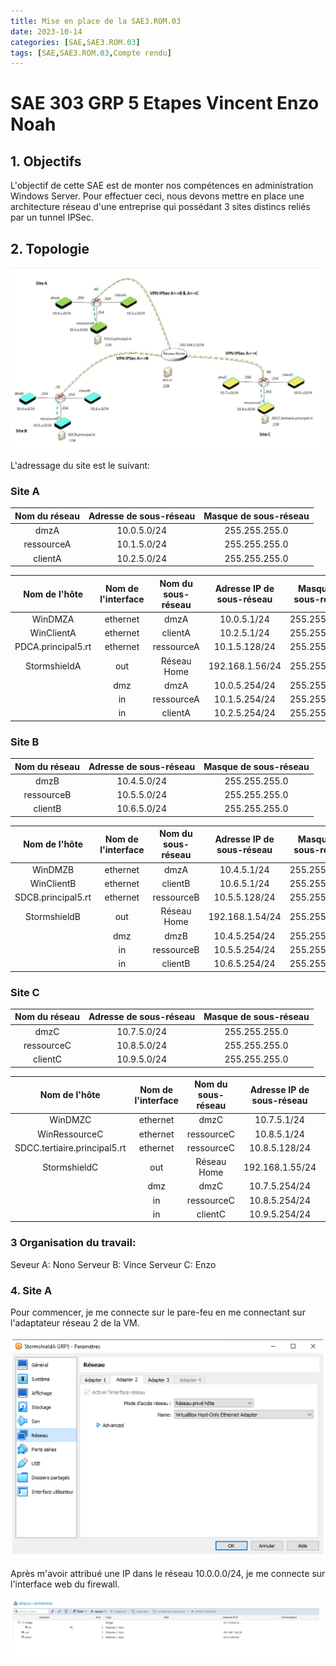 ```yaml
---
title: Mise en place de la SAE3.ROM.03
date: 2023-10-14
categories: [SAE,SAE3.ROM.03]
tags: [SAE,SAE3.ROM.03,Compte rendu]     
---
```


# SAE 303 GRP 5 Etapes Vincent Enzo Noah

## 1. Objectifs

L'objectif de cette SAE est de monter nos compétences en administration Windows Server. Pour effectuer ceci, nous devons mettre en place une architecture réseau d'une entreprise qui possédant 3 sites distincs reliés par un tunnel IPSec.

## 2. Topologie

![](/assets/img/SAE3_ROM_03/Compte_rendu_1/Capture1.PNG)

L'adressage du site est le suivant:

### Site A

| Nom du réseau | Adresse de sous-réseau | Masque de sous-réseau |
|:-------------:|:----------------------:|:---------------------:|
|      dmzA     |       10.0.5.0/24      |     255.255.255.0     |
|   ressourceA  |       10.1.5.0/24      |     255.255.255.0     |
|    clientA    |       10.2.5.0/24      |     255.255.255.0     |

|    Nom de l'hôte   | Nom de l'interface | Nom du sous-réseau | Adresse IP de sous-réseau | Masque de sous-réseau |
|:------------------:|:------------------:|:------------------:|:-------------------------:|:---------------------:|
|       WinDMZA      |      ethernet      |        dmzA        |        10.0.5.1/24        |     255.255.255.0     |
|     WinClientA     |      ethernet      |       clientA      |        10.2.5.1/24        |     255.255.255.0     |
| PDCA.principal5.rt |      ethernet      |     ressourceA     |       10.1.5.128/24       |     255.255.255.0     |
|    StormshieldA    |         out        |     Réseau Home    |      192.168.1.56/24      |     255.255.255.0     |
|                    |         dmz        |        dmzA        |       10.0.5.254/24       |     255.255.255.0     |
|                    |         in         |     ressourceA     |       10.1.5.254/24       |     255.255.255.0     |
|                    |         in         |       clientA      |       10.2.5.254/24       |     255.255.255.0     |

### Site B

| Nom du réseau | Adresse de sous-réseau | Masque de sous-réseau |
|:-------------:|:----------------------:|:---------------------:|
|      dmzB     |       10.4.5.0/24      |     255.255.255.0     |
|   ressourceB  |       10.5.5.0/24      |     255.255.255.0     |
|    clientB    |       10.6.5.0/24      |     255.255.255.0     |

|    Nom de l'hôte   | Nom de l'interface | Nom du sous-réseau | Adresse IP de sous-réseau | Masque de sous-réseau |
|:------------------:|:------------------:|:------------------:|:-------------------------:|:---------------------:|
|       WinDMZB      |      ethernet      |        dmzA        |        10.4.5.1/24        |     255.255.255.0     |
|     WinClientB     |      ethernet      |       clientB      |        10.6.5.1/24        |     255.255.255.0     |
| SDCB.principal5.rt |      ethernet      |     ressourceB     |       10.5.5.128/24       |     255.255.255.0     |
|    StormshieldB    |         out        |     Réseau Home    |      192.168.1.54/24      |     255.255.255.0     |
|                    |         dmz        |        dmzB        |       10.4.5.254/24       |     255.255.255.0     |
|                    |         in         |     ressourceB     |       10.5.5.254/24       |     255.255.255.0     |
|                    |         in         |       clientB      |       10.6.5.254/24       |     255.255.255.0     |

### Site C

| Nom du réseau | Adresse de sous-réseau | Masque de sous-réseau |
|:-------------:|:----------------------:|:---------------------:|
|      dmzC     |       10.7.5.0/24      |     255.255.255.0     |
|   ressourceC  |       10.8.5.0/24      |     255.255.255.0     |
|    clientC    |       10.9.5.0/24      |     255.255.255.0     |

|         Nom de l'hôte        | Nom de l'interface | Nom du sous-réseau | Adresse IP de sous-réseau | Masque de sous-réseau |
|:----------------------------:|:------------------:|:------------------:|:-------------------------:|:---------------------:|
|            WinDMZC           |      ethernet      |        dmzC        |        10.7.5.1/24        |     255.255.255.0     |
|         WinRessourceC        |      ethernet      |     ressourceC     |        10.8.5.1/24        |     255.255.255.0     |
| SDCC.tertiaire.principal5.rt |      ethernet      |     ressourceC     |       10.8.5.128/24       |     255.255.255.0     |
|         StormshieldC         |         out        |     Réseau Home    |      192.168.1.55/24      |     255.255.255.0     |
|                              |         dmz        |        dmzC        |       10.7.5.254/24       |     255.255.255.0     |
|                              |         in         |     ressourceC     |       10.8.5.254/24       |     255.255.255.0     |
|                              |         in         |       clientC      |       10.9.5.254/24       |     255.255.255.0     |

### 3 Organisation du travail:
Seveur A: Nono
Serveur B: Vince
Serveur C: Enzo


### 4. Site A

Pour commencer, je me connecte sur le pare-feu en me connectant sur l'adaptateur réseau 2 de la VM.

![](/assets/img/SAE3_ROM_03/Compte_rendu_1/Capture2.PNG)

Après m'avoir attribué une IP dans le réseau 10.0.0.0/24, je me connecte sur l'interface web du firewall.

![](/assets/img/SAE3_ROM_03/Compte_rendu_1/Capture3.PNG)

